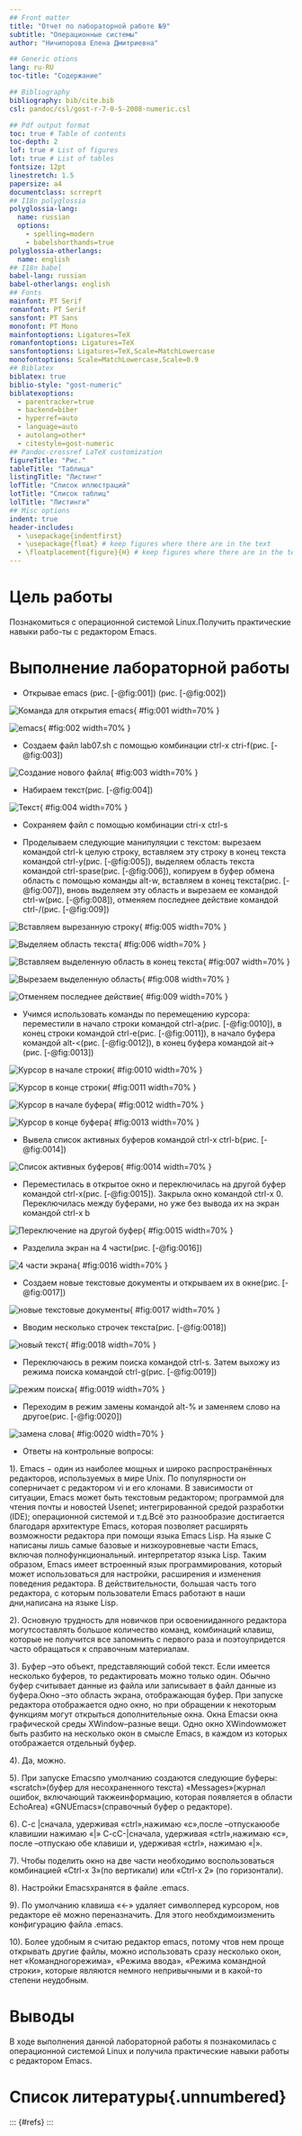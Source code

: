 ```yaml
---
## Front matter
title: "Отчет по лабораторной работе №9"
subtitle: "Операционные системы"
author: "Ничипорова Елена Дмитриевна"

## Generic otions
lang: ru-RU
toc-title: "Содержание"

## Bibliography
bibliography: bib/cite.bib
csl: pandoc/csl/gost-r-7-0-5-2008-numeric.csl

## Pdf output format
toc: true # Table of contents
toc-depth: 2
lof: true # List of figures
lot: true # List of tables
fontsize: 12pt
linestretch: 1.5
papersize: a4
documentclass: scrreprt
## I18n polyglossia
polyglossia-lang:
  name: russian
  options:
	- spelling=modern
	- babelshorthands=true
polyglossia-otherlangs:
  name: english
## I18n babel
babel-lang: russian
babel-otherlangs: english
## Fonts
mainfont: PT Serif
romanfont: PT Serif
sansfont: PT Sans
monofont: PT Mono
mainfontoptions: Ligatures=TeX
romanfontoptions: Ligatures=TeX
sansfontoptions: Ligatures=TeX,Scale=MatchLowercase
monofontoptions: Scale=MatchLowercase,Scale=0.9
## Biblatex
biblatex: true
biblio-style: "gost-numeric"
biblatexoptions:
  - parentracker=true
  - backend=biber
  - hyperref=auto
  - language=auto
  - autolang=other*
  - citestyle=gost-numeric
## Pandoc-crossref LaTeX customization
figureTitle: "Рис."
tableTitle: "Таблица"
listingTitle: "Листинг"
lofTitle: "Список иллюстраций"
lotTitle: "Список таблиц"
lolTitle: "Листинги"
## Misc options
indent: true
header-includes:
  - \usepackage{indentfirst}
  - \usepackage{float} # keep figures where there are in the text
  - \floatplacement{figure}{H} # keep figures where there are in the text
---
```


# Цель работы

Познакомиться с операционной системой Linux.Получить практические навыки рабо-ты с редактором Emacs.


# Выполнение лабораторной работы

- Открывае emacs (рис. [-@fig:001]) (рис. [-@fig:002])

![Команда для открытия emacs](image/1.png){ #fig:001 width=70% }

![ emacs](image/2.png){ #fig:002 width=70% }

- Создаем файл lab07.sh с помощью комбинации ctrl-x ctri-f(рис. [-@fig:003])

![Создание нового файла](image/3.png){ #fig:003 width=70% }

- Набираем текст(рис. [-@fig:004])

![Текст](image/4.png){ #fig:004 width=70% }

- Сохраняем файл с помощью комбинации ctri-x ctrl-s

- Проделываем следующие манипуляции с текстом: вырезаем командой ctrl-k целую строку, вставляем эту строку в конец текста командой ctrl-y(рис. [-@fig:005]), выделяем область текста командой ctrl-spase(рис. [-@fig:006]), копируем в буфер обмена область с помощью команды alt-w, вставляем в конец текста(рис. [-@fig:007]), вновь выделяем эту область и вырезаем ее командой ctrl-w(рис. [-@fig:008]), отменяем последнее действие командой ctrl-/(рис. [-@fig:009])

![Вставляем вырезанную строку](image/5.png){ #fig:005 width=70% }

![Выделяем область текста](image/6.png){ #fig:006 width=70% }

![Вставляем выделенную область в конец текста](image/7.png){ #fig:007 width=70% }

![Вырезаем выделенную область](image/8.png){ #fig:008 width=70% }

![Отменяем последнее действие](image/9.png){ #fig:009 width=70% }

- Учимся использовать команды по перемещению курсора: переместили в начало строки командой ctrl-a(рис. [-@fig:0010]), в конец строки командой ctrl-e(рис. [-@fig:0011]), в начало буфера командой alt-<(рис. [-@fig:0012]), в конец буфера командой ait->(рис. [-@fig:0013])

![Курсор в начале строки](image/10.png){ #fig:0010 width=70% }

![Курсор в конце строки](image/11.png){ #fig:0011 width=70% }

![Курсор в начале буфера](image/12.png){ #fig:0012 width=70% }

![Курсор в конце буфера](image/13.png){ #fig:0013 width=70% }

- Вывела список активных буферов командой ctrl-x ctrl-b(рис. [-@fig:0014])

![Список активных буферов](image/14.png){ #fig:0014 width=70% }

- Переместилась в открытое окно и переключилась на другой буфер командой ctrl-x(рис. [-@fig:0015]). Закрыла окно командой ctrl-x 0. Переключилась между буферами, но уже без вывода их на экран командой ctrl-x b

![Переключение на другой буфер](image/15.png){ #fig:0015 width=70% }

- Разделила экран на 4 части(рис. [-@fig:0016])

![4 части экрана](image/16.png){ #fig:0016 width=70% }

- Создаем новые текстовые документы и открываем их в окне(рис. [-@fig:0017])

![новые текстовые документы](image/17.png){ #fig:0017 width=70% }

- Вводим несколько строчек текста(рис. [-@fig:0018])

![новый текст](image/18.png){ #fig:0018 width=70% }

- Переключаюсь в режим поиска командой ctrl-s. Затем выхожу из режима поиска командой ctrl-g(рис. [-@fig:0019])

![режим поиска](image/19.png){ #fig:0019 width=70% }

- Переходим в режим замены командой alt-% и заменяем слово на другое(рис. [-@fig:0020])

![замена слова](image/20.png){ #fig:0020 width=70% }

- Ответы на контрольные вопросы:

1). Emacs − один из наиболее мощных и широко распространённых редакторов, используемых в мире Unix. По популярности он соперничает с редактором vi и его клонами. В зависимости от ситуации, Emacs может быть текстовым редактором; программой для чтения почты и новостей Usenet; интегрированной средой разработки (IDE); операционной системой и т.д.Всё это разнообразие достигается благодаря архитектуре Emacs, которая позволяет расширять возможности редактора при помощи языка Emacs Lisp. На языке C написаны лишь самые базовые и низкоуровневые части Emacs, включая полнофункциональный. интерпретатор языка Lisp. Таким образом, Emacs имеет встроенный язык программирования, который может использоваться для настройки, расширения и изменения поведения редактора. В действительности, большая часть того редактора, с которым пользователи Emacs работают в наши дни,написана на языке Lisp.

2). Основную трудность для новичков при освоенииданного редактора могутсоставлять большое количество команд, комбинаций клавиш, которые не получится все запомнить с первого раза и поэтоупридется часто обращаться к справочным материалам.

3). Буфер –это объект, представляющий собой текст. Если имеется несколько буферов, то редактировать можно только один. Обычно буфер считывает данные из файла или записывает в файл данные из буфера.Окно –это область экрана, отображающая буфер. При запуске редактора отображается одно окно, но при обращении к некоторым функциям могут открыться дополнительные окна. Окна Emacsи окна графической среды XWindow–разные вещи. Одно окно XWindowможет быть разбито на несколько окон в смысле Emacs, в каждом из которых отображается отдельный буфер.

4). Да, можно.

5). При запуске Emacsпо умолчанию создаются следующие буферы: «scratch»(буфер для несохраненного текста) «Messages»(журнал ошибок, включающий такжеинформацию, которая появляется в области EchoArea) «GNUEmacs»(справочный буфер о редакторе).

6). C-c |сначала, удерживая «ctrl»,нажимаю «c»,после –отпускаюобе клавишии нажимаю «|» C-cC-|сначала, удерживая «ctrl»,нажимаю «с», после –отпускаю обе клавиши и, удерживая «ctrl», нажимаю «|».

7). Чтобы поделить окно на две части необходимо воспользоваться комбинацией «Ctrl-x 3»(по вертикали) или «Ctrl-x 2» (по горизонтали).

8). Настройки Emacsхранятся в файле .emacs.

9). По умолчанию клавиша «←» удаляет символперед курсором, нов редакторе её можно переназначить. Для этого необхдимоизменить конфигурацию файла .emacs.

10). Более удобным я считаю редактор emacs, потому чтов нем проще открывать другие файлы, можно использовать сразу несколько окон, нет «Командногорежима», «Режима ввода», «Режима командной строки», которые являются немного непривычными и в какой-то степени неудобным.


# Выводы

В ходе выполнения данной лабораторной работы я познакомилась с операционной системой Linux и получила практические навыки работы с редактором Emacs.

# Список литературы{.unnumbered}

::: {#refs}
:::

